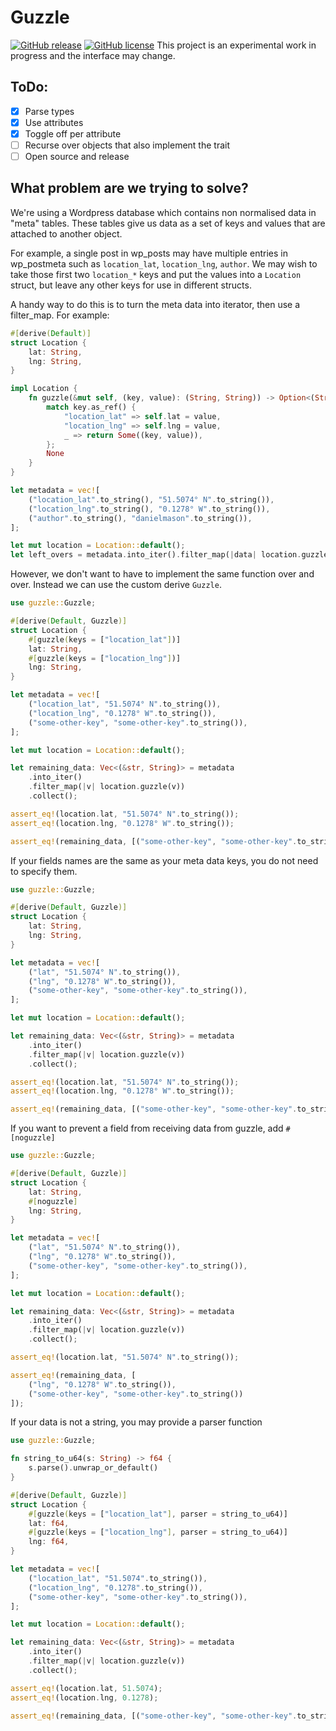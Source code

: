 Guzzle
======

[![GitHub release](https://img.shields.io/github/release/apolitical/guzzle.svg)](https://github.com/apolitical/guzzle/releases)
[![GitHub license](https://img.shields.io/github/license/apolitical/guzzle.svg)](https://github.com/apolitical/guzzle/blob/master/LICENSE.md)
This project is an experimental work in progress and the interface may change.

ToDo:
-----

- [x] Parse types
- [x] Use attributes
- [x] Toggle off per attribute
- [ ] Recurse over objects that also implement the trait
- [ ] Open source and release

What problem are we trying to solve?
------------------------------------

We're using a Wordpress database which contains non normalised data in "meta" tables. These tables give us data as a
set of keys and values that are attached to another object.

For example, a single post in wp_posts may have multiple entries in wp_postmeta such as `location_lat`, `location_lng`,
`author`. We may wish to take those first two `location_*` keys and put the values into a `Location` struct, but leave
any other keys for use in different structs.

A handy way to do this is to turn the meta data into iterator, then use a filter_map. For example:

```rust
#[derive(Default)]
struct Location {
    lat: String,
    lng: String,
}

impl Location {
    fn guzzle(&mut self, (key, value): (String, String)) -> Option<(String, String)> {
        match key.as_ref() {
            "location_lat" => self.lat = value,
            "location_lng" => self.lng = value,
            _ => return Some((key, value)),
        };
        None
    }
}

let metadata = vec![
    ("location_lat".to_string(), "51.5074° N".to_string()),
    ("location_lng".to_string(), "0.1278° W".to_string()),
    ("author".to_string(), "danielmason".to_string()),
];

let mut location = Location::default();
let left_overs = metadata.into_iter().filter_map(|data| location.guzzle(data));
```

However, we don't want to have to implement the same function over and over. Instead we can use the custom derive
`Guzzle`.

```rust
use guzzle::Guzzle;

#[derive(Default, Guzzle)]
struct Location {
    #[guzzle(keys = ["location_lat"])]
    lat: String,
    #[guzzle(keys = ["location_lng"])]
    lng: String,
}

let metadata = vec![
    ("location_lat", "51.5074° N".to_string()),
    ("location_lng", "0.1278° W".to_string()),
    ("some-other-key", "some-other-key".to_string()),
];

let mut location = Location::default();

let remaining_data: Vec<(&str, String)> = metadata
    .into_iter()
    .filter_map(|v| location.guzzle(v))
    .collect();

assert_eq!(location.lat, "51.5074° N".to_string());
assert_eq!(location.lng, "0.1278° W".to_string());

assert_eq!(remaining_data, [("some-other-key", "some-other-key".to_string())]);
```

If your fields names are the same as your meta data keys, you do not need to specify them.

```rust
use guzzle::Guzzle;

#[derive(Default, Guzzle)]
struct Location {
    lat: String,
    lng: String,
}

let metadata = vec![
    ("lat", "51.5074° N".to_string()),
    ("lng", "0.1278° W".to_string()),
    ("some-other-key", "some-other-key".to_string()),
];

let mut location = Location::default();

let remaining_data: Vec<(&str, String)> = metadata
    .into_iter()
    .filter_map(|v| location.guzzle(v))
    .collect();

assert_eq!(location.lat, "51.5074° N".to_string());
assert_eq!(location.lng, "0.1278° W".to_string());

assert_eq!(remaining_data, [("some-other-key", "some-other-key".to_string())]);
```

If you want to prevent a field from receiving data from guzzle, add `#[noguzzle]`

```rust
use guzzle::Guzzle;

#[derive(Default, Guzzle)]
struct Location {
    lat: String,
    #[noguzzle]
    lng: String,
}

let metadata = vec![
    ("lat", "51.5074° N".to_string()),
    ("lng", "0.1278° W".to_string()),
    ("some-other-key", "some-other-key".to_string()),
];

let mut location = Location::default();

let remaining_data: Vec<(&str, String)> = metadata
    .into_iter()
    .filter_map(|v| location.guzzle(v))
    .collect();

assert_eq!(location.lat, "51.5074° N".to_string());

assert_eq!(remaining_data, [
    ("lng", "0.1278° W".to_string()),
    ("some-other-key", "some-other-key".to_string())
]);
```

If your data is not a string, you may provide a parser function

```rust
use guzzle::Guzzle;

fn string_to_u64(s: String) -> f64 {
    s.parse().unwrap_or_default()
}

#[derive(Default, Guzzle)]
struct Location {
    #[guzzle(keys = ["location_lat"], parser = string_to_u64)]
    lat: f64,
    #[guzzle(keys = ["location_lng"], parser = string_to_u64)]
    lng: f64,
}

let metadata = vec![
    ("location_lat", "51.5074".to_string()),
    ("location_lng", "0.1278".to_string()),
    ("some-other-key", "some-other-key".to_string()),
];

let mut location = Location::default();

let remaining_data: Vec<(&str, String)> = metadata
    .into_iter()
    .filter_map(|v| location.guzzle(v))
    .collect();

assert_eq!(location.lat, 51.5074);
assert_eq!(location.lng, 0.1278);

assert_eq!(remaining_data, [("some-other-key", "some-other-key".to_string())]);
```